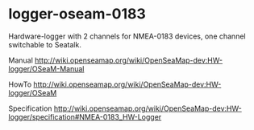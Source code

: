logger-oseam-0183
=================

Hardware-logger with 2 channels for NMEA-0183 devices, one channel switchable to Seatalk.

Manual
http://wiki.openseamap.org/wiki/OpenSeaMap-dev:HW-logger/OSeaM-Manual

HowTo
http://wiki.openseamap.org/wiki/OpenSeaMap-dev:HW-logger/OSeaM

Specification
http://wiki.openseamap.org/wiki/OpenSeaMap-dev:HW-logger/specification#NMEA-0183_HW-Logger
